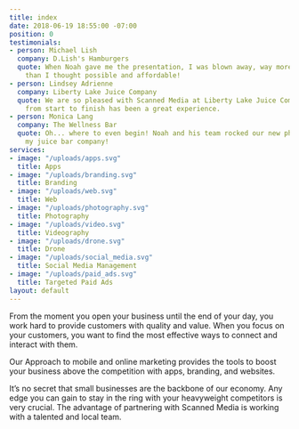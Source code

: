 ```yaml
---
title: index
date: 2018-06-19 18:55:00 -07:00
position: 0
testimonials:
- person: Michael Lish
  company: D.Lish's Hamburgers
  quote: When Noah gave me the presentation, I was blown away, way more functionality
    than I thought possible and affordable!
- person: Lindsey Adrienne
  company: Liberty Lake Juice Company
  quote: We are so pleased with Scanned Media at Liberty Lake Juice Company! The process
    from start to finish has been a great experience.
- person: Monica Lang
  company: The Wellness Bar
  quote: Oh... where to even begin! Noah and his team rocked our new phone app for
    my juice bar company!
services:
- image: "/uploads/apps.svg"
  title: Apps
- image: "/uploads/branding.svg"
  title: Branding
- image: "/uploads/web.svg"
  title: Web
- image: "/uploads/photography.svg"
  title: Photography
- image: "/uploads/video.svg"
  title: Videography
- image: "/uploads/drone.svg"
  title: Drone
- image: "/uploads/social_media.svg"
  title: Social Media Management
- image: "/uploads/paid_ads.svg"
  title: Targeted Paid Ads
layout: default
---
```


From the moment you open your business until the end of your day, you work hard to provide customers with quality and value. When you focus on your customers, you want to find the most effective ways to connect and interact with them.<br>

Our Approach to mobile and online marketing provides the tools to boost your business above the competition with apps, branding, and websites.<br>

It’s no secret that small businesses are the backbone of our economy. Any edge you can gain to stay in the ring with your heavyweight competitors is very crucial. The advantage of partnering with Scanned Media is working with a talented and local team.<br>